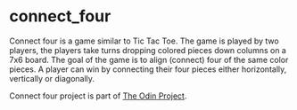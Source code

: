 # connect_four

Connect four is a game similar to Tic Tac Toe. The game is played by two players, the players 
take turns dropping colored pieces down columns on a 7x6 board. The goal of the game is to 
align (connect) four of the same color pieces. A player can win by connecting
their four pieces either horizontally, vertically or diagonally.

Connect four project is part of [The Odin Project](https://www.theodinproject.com/courses/ruby-programming/lessons/testing-your-ruby-code).
